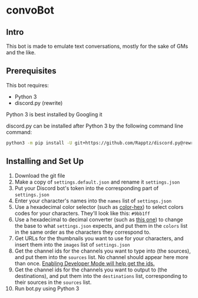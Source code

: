 # convoBot

## Intro
This bot is made to emulate text conversations, mostly for the sake of GMs and the like.

## Prerequisites
This bot requires:
* Python 3
* discord.py (rewrite)

Python 3 is best installed by Googling it

discord.py can be installed after Python 3 by the following command line command:

```bash
python3 -m pip install -U git+https://github.com/Rapptz/discord.py@rewrite
```

## Installing and Set Up
1. Download the git file
2. Make a copy of `settings.default.json` and rename it `settings.json`
3. Put your Discord bot's token into the corresponding part of `settings.json`
4. Enter your character's names into the `names` list of `settings.json`
5. Use a hexadecimal color selector (such as [color-hex](http://www.color-hex.com/)) to select colors codes for your characters. They'll look like this: `#9bb1ff`
6. Use a hexadecimal to decimal converter (such as [this one](https://www.binaryhexconverter.com/hex-to-decimal-converter)) to change the base to what `settings.json` expects, and put them in the `colors` list in the same order as the characters they correspond to.
7. Get URLs for the thumbnails you want to use for your characters, and insert them into the `images` list of `settings.json`
8. Get the channel ids for the channels you want to type into (the sources), and put them into the `sources` list. No channel should appear here more than once. [Enabling Developer Mode will help get the ids.](https://discordia.me/developer-mode)
9. Get the channel ids for the channels you want to output to (the destinations), and put them into the `destinations` list, corresponding to their sources in the `sources` list.
10. Run bot.py using Python 3 